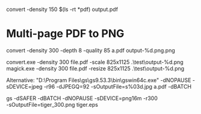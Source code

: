 

convert -density 150 $(ls -rt *pdf) output.pdf


# Multi-page PDF to PNG

convert -density 300 -depth 8 -quality 85 a.pdf output-%d.png.png

convert.exe -density 300 file.pdf -scale 825x1125 .\test\output-%d.png
magick.exe -density 300 file.pdf -resize 825x1125 .\test\output-%d.png


Alternative:
"D:\Program Files\gs\gs9.53.3\bin\gswin64c.exe" -dNOPAUSE -sDEVICE=jpeg -r96 -dJPEGQ=92 -sOutputFile=s%03d.jpg a.pdf -dBATCH

gs -dSAFER -dBATCH -dNOPAUSE -sDEVICE=png16m -r300 \
                -sOutputFile=tiger_300.png tiger.eps

